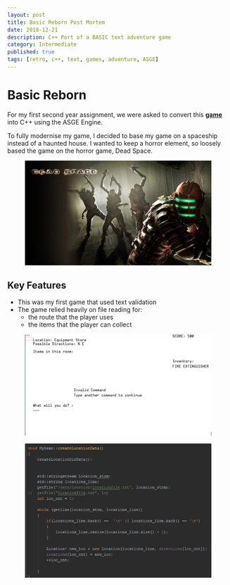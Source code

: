 ```yaml
---
layout: post
title: Basic Reborn Post Mortem
date: 2018-12-21
description: C++ Port of a BASIC text adventure game
category: Intermediate
published: true
tags: [retro, c++, text, games, adventure, ASGE]
---
```

# Basic Reborn
For my first second year assignment, we were asked to convert this **[game](http://www.colorcomputerarchive.com/coco/Documents/Books/Write%20Your%20Own%20Adventure%20Programs%20(1983)(Usborne).pdf)** into C++ using the ASGE Engine.

To fully modernise my game, I decided to base my game on a spaceship instead of a haunted house. I wanted to keep a horror element, so loosely based the game on the horror game, Dead Space.
<figure>
    <img src="../assets/img/deadspace.jpg">
 </figure>
    
## Key Features
 - This was my first game that used text validation
 - The game relied heavily on file reading for:
    - the route that the player uses
    - the items that the player can collect
  <figure> 
    <img src="../assets/img/BR1.jpg">
   </figure>
   
   <figure>
    <img src="../assets/img/BR2.JPG">
   </figure>
    
    
    
